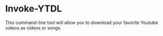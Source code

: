 # Invoke-YTDL
This command-line tool will allow you to download your favorite Youtube videos as videos or songs.
